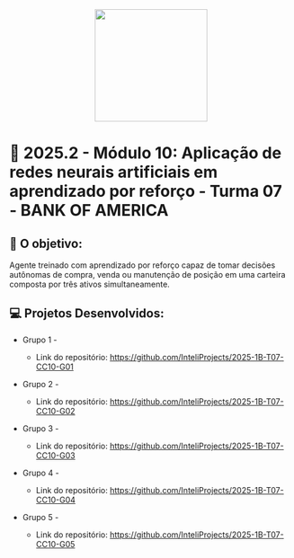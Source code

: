 <div align="center">
    <img src="https://cdn.freebiesupply.com/logos/large/2x/bank-of-america-4-logo-png-transparent.png"  width="200">
</div>


# 🙋 2025.2  - Módulo 10: Aplicação de redes neurais artificiais em aprendizado por reforço - Turma 07 - BANK OF AMERICA


## 🎯 O objetivo:
Agente treinado com aprendizado por reforço capaz de tomar decisões autônomas de compra, venda ou manutenção de posição em uma carteira composta por três ativos simultaneamente.

## 💻 Projetos Desenvolvidos: 

- Grupo 1 - 
  - Link do repositório: https://github.com/InteliProjects/2025-1B-T07-CC10-G01

- Grupo 2 - 
  - Link do repositório: https://github.com/InteliProjects/2025-1B-T07-CC10-G02

- Grupo 3 -  
  - Link do repositório: https://github.com/InteliProjects/2025-1B-T07-CC10-G03

- Grupo 4 - 
  - Link do repositório: https://github.com/InteliProjects/2025-1B-T07-CC10-G04
    
- Grupo 5 -
  - Link do repositório: https://github.com/InteliProjects/2025-1B-T07-CC10-G05
